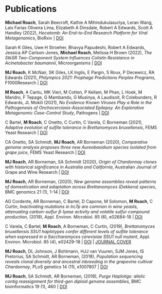 # Publications

__Michael Roach__, Sarah Beecroft, Kathie A Mihindukulasuriya, Leran Wang, Lais Farias Oliveira Lima, Elizabeth A Dinsdale, Robert A Edwards, Scott A Handley
(2022),
_Hecatomb: An End-to-End Research Platform for Viral Metagenomics_,
BioRxiv | [DOI](https://doi.org/10.1101/2022.05.15.492003)

Sarah K Giles, Uwe H Stroeher, Bhavya Papudeshi, Robert A Edwards, Jessica AP Carlson-Jones, __Michael Roach__, Melissa H Brown
(2022),
_The StkSR Two-Component System Influences Colistin Resistance in Acinetobacter baumannii_,
Microorganisms | [DOI](https://doi.org/10.3390/microorganisms10050985)

__MJ Roach__, K McNair, SK Giles, LK Inglis, E Pargin, S Roux, P Decewicz, RA Edwards
(2021),
_Philympics 2021: Prophage Predictions Perplex Programs_,
F1000Research | [DOI](https://doi.org/10.12688/f1000research.54449.1)

__M Roach__, A Cantu, MK Vieri, M Cotten, P Kellam, M Phan, L Hoek, M Mandro, F Tepage, G Mambandu, G Musinya, A Laudisoit, R Colebunders, R Edwards, JL Mokili
(2021),
_No Evidence Known Viruses Play a Role in the Pathogenesis of Onchocerciasis-Associated Epilepsy. An Explorative Metagenomic Case-Control Study_,
Pathogens | [DOI](https://doi.org/10.3390/pathogens10070787)

C Bartel, __M Roach__, C Onetto, C Curtin, C Varela, C Borneman
(2021),
_Adaptive evolution of sulfite tolerance in Brettanomyces bruxellensis_,
FEMS Yeast Research | 
[DOI](https://doi.org/10.1093/femsyr/foab036)

CA Onetto, SA Schmidt, __MJ Roach__, AR Borneman
(2020),
_Comparative genome analysis proposes three new Aureobasidium species isolated from grape juice_,
FEMS Yeast Research |
[DOI](https://doi.org/10.1093/femsyr/foaa052)

__MJ Roach__, AR Borneman, SA Schmidt
(2020),
_Origin of Chardonnay clones with historical significance in Australia and California_,
Australian Journal of Grape and Wine Research |
[DOI](https://doi.org/10.1111/ajgw.12448)

__MJ Roach__, AR Borneman,
(2020),
_New genome assemblies reveal patterns of domestication and adaptation across Brettanomyces (Dekkera) species_,
BMC genomics 21 (1), 1-14 | 
[DOI](https://doi.org/10.1186/s12864-020-6595-z)

AG Cordente, AR Borneman, C Bartel, D Capone, M Solomon, __M Roach__, C Curtin,
_Inactivating mutations in Irc7p are common in wine yeasts, attenuating carbon-sulfur β-lyase activity and volatile sulfur compound production_,
(2019),
Appl. Environ. Microbiol. 85 (6), e02684-18 | 
[DOI](https://doi.org/10.1128/AEM.02684-18)

C Varela, C Bartel, __M Roach__, A Borneman, C Curtin,
(2019),
_Brettanomyces bruxellensis SSU1 haplotypes confer different levels of sulfite tolerance when expressed in a Saccharomyces cerevisiae SSU1 null mutant_,
Appl. Environ. Microbiol. 85 (4), e02429-18 | 
[DOI](https://doi.org/10.1128/AEM.02429-18) | 
[JOURNAL COVER](https://aem.asm.org/content/85/4.cover-expansion)

__MJ Roach__, DL Johnson, J Bohlmann, HJJ van Vuuren, SJM Jones, IS Pretorius, SA Schmidt, AR Borneman,
(2018),
_Population sequencing reveals clonal diversity and ancestral inbreeding in the grapevine cultivar Chardonnay_,
PLoS genetics 14 (11), e1007807 | 
[DOI](https://doi.org/10.1371/journal.pgen.1007807)

__MJ Roach__, SA Schmidt, AR Borneman,
(2018),
_Purge Haplotigs: allelic contig reassignment for third-gen diploid genome assemblies_,
BMC bioinformatics 19 (1), 460 | 
[DOI](https://doi.org/10.1186/s12859-018-2485-7)